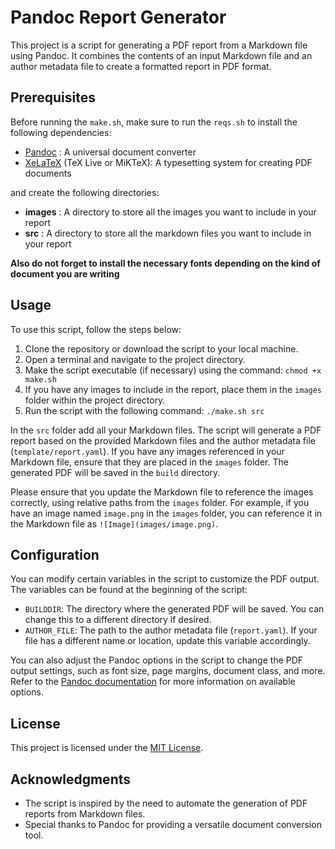 # Pandoc Report Generator

This project is a script for generating a PDF report from a Markdown file using Pandoc. It combines the contents of an input Markdown file and an author metadata file to create a formatted report in PDF format.

## Prerequisites

Before running the `make.sh`, make sure to run the `reqs.sh` to install the following dependencies:

- [Pandoc](https://pandoc.org/) : A universal document converter
- [XeLaTeX](https://www.latex-project.org/get/) (TeX Live or MiKTeX): A typesetting system for creating PDF documents

and create the following directories:
- **images** : A directory to store all the images you want to include in your report
- **src** : A directory to store all the markdown files you want to include in your report


**Also do not forget to install the necessary fonts depending on the kind of document you are writing**

## Usage

To use this script, follow the steps below:

1. Clone the repository or download the script to your local machine.
2. Open a terminal and navigate to the project directory.
3. Make the script executable (if necessary) using the command: `chmod +x make.sh`
4. If you have any images to include in the report, place them in the `images` folder within the project directory.
5. Run the script with the following command: `./make.sh src`

In the `src` folder add all your Markdown files. The script will generate a PDF report based on the provided Markdown files and the author metadata file (`template/report.yaml`). If you have any images referenced in your Markdown file, ensure that they are placed in the `images` folder. The generated PDF will be saved in the `build` directory.

Please ensure that you update the Markdown file to reference the images correctly, using relative paths from the `images` folder. For example, if you have an image named `image.png` in the `images` folder, you can reference it in the Markdown file as `![Image](images/image.png)`.

## Configuration

You can modify certain variables in the script to customize the PDF output. The variables can be found at the beginning of the script:

- `BUILDDIR`: The directory where the generated PDF will be saved. You can change this to a different directory if desired.
- `AUTHOR_FILE`: The path to the author metadata file (`report.yaml`). If your file has a different name or location, update this variable accordingly.

You can also adjust the Pandoc options in the script to change the PDF output settings, such as font size, page margins, document class, and more. Refer to the [Pandoc documentation](https://pandoc.org/MANUAL.html) for more information on available options.

## License

This project is licensed under the [MIT License](LICENSE).

## Acknowledgments

- The script is inspired by the need to automate the generation of PDF reports from Markdown files.
- Special thanks to Pandoc for providing a versatile document conversion tool.

